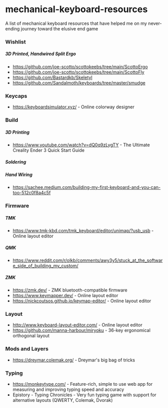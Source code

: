 # mechanical-keyboard-resources
 A list of mechanical keyboard resources that have helped me on my never-ending journey toward the elusive end game


### Wishlist
##### 3D Printed, Handwired Split Ergo
- https://github.com/joe-scotto/scottokeebs/tree/main/ScottoErgo
- https://github.com/joe-scotto/scottokeebs/tree/main/ScottoFly
- https://github.com/Bastardkb/Skeletyl
- https://github.com/Sandalmoth/keyboards/tree/master/smudge


### Keycaps
- https://keyboardsimulator.xyz/ - Online colorway designer


### Build
##### 3D Printing
- https://www.youtube.com/watch?v=dQ0q9zLygTY - The Ultimate Creality Ender 3 Quick Start Guide

##### Soldering

##### Hand Wiring
- https://sachee.medium.com/building-my-first-keyboard-and-you-can-too-512c0f8a4c5f


### Firmware
##### TMK
- https://www.tmk-kbd.com/tmk_keyboard/editor/unimap/?usb_usb - Online layout editor
##### QMK
- https://www.reddit.com/r/olkb/comments/awy3y5/stuck_at_the_software_side_of_building_my_custom/
##### ZMK
- https://zmk.dev/ - ZMK bluetooth-compatible firmware
- https://www.keymapper.dev/ - Online layout editor
- https://nickcoutsos.github.io/keymap-editor/ - Online layout editor


### Layout
- http://www.keyboard-layout-editor.com/ - Online layout editor
- https://github.com/manna-harbour/miryoku - 36-key ergonomical orthogonal layout


### Mods and Layers
- https://dreymar.colemak.org/ - Dreymar's big bag of tricks


### Typing
- https://monkeytype.com/ - Feature-rich, simple to use web app for measuring and improving typing speed and accuracy
- Epistory - Typing Chronicles - Very fun typing game with support for alternative layouts (QWERTY, Colemak, Dvorak)
